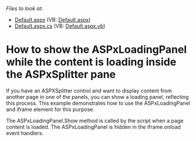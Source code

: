 <!-- default file list -->
*Files to look at*:

* [Default.aspx](./CS/WebSite/Default.aspx) (VB: [Default.aspx](./VB/WebSite/Default.aspx))
* [Default.aspx.cs](./CS/WebSite/Default.aspx.cs) (VB: [Default.aspx.vb](./VB/WebSite/Default.aspx.vb))
<!-- default file list end -->
# How to show the ASPxLoadingPanel while the content is loading inside the ASPxSplitter pane


<p>If you have an ASPXSplitter control and want to display content from another page in one of the panels, you can show a loading panel, reflecting this process. This example demonstrates how to use the ASPxLoadingPanel and iframe element for this purpose.</p><p>The ASPxLoadingPanel.Show method is called by the script  when a page content is loaded. The ASPxLoadingPanel is hidden in the iframe.onload event handlers.</p>

<br/>


